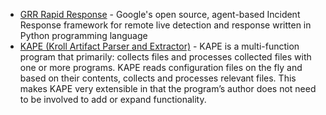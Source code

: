 * [GRR Rapid Response](https://github.com/google/grr) - Google's open source, agent-based Incident Response framework for remote live detection and response written in Python programming language
* [KAPE (Kroll Artifact Parser and Extractor)](https://www.kroll.com/en/insights/publications/cyber/kroll-artifact-parser-extractor-kape) - KAPE is a multi-function program that primarily: collects files and processes collected files with one or more programs. KAPE reads configuration files on the fly and based on their contents, collects and processes relevant files. This makes KAPE very extensible in that the program’s author does not need to be involved to add or expand functionality.
